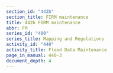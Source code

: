 ```yaml
---
section_id: "442b"
section_title: FIRM maintenance
title: 442b FIRM maintenance
abbr: FM
series_id: "400"
series_title: Mapping and Regulations
activity_id: "440"
activity_title: Flood Data Maintenance
page_in_manual: 440-3
document_depth: 4
---
```

